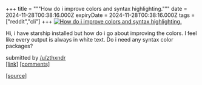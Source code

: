 +++
title = """How do i improve colors and syntax highlighting."""
date = 2024-11-28T00:38:16.000Z
expiryDate = 2024-11-28T00:38:16.000Z
tags = ["reddit","cli"]
+++
[![How do i improve colors and syntax highlighting.](https://preview.redd.it/7o30k075gj3e1.jpeg?width=640&crop=smart&auto=webp&s=8ab1d93cc8fb00aaf940d8d4dec1ec8e442ce485 "How do i improve colors and syntax highlighting.")](https://www.reddit.com/r/commandline/comments/1h1jkq8/how_do_i_improve_colors_and_syntax_highlighting/)

Hi, i have starship installed but how do i go about improving the colors. I feel like every output is always in white text. Do i need any syntax color packages?

submitted by [/u/zthxndr](https://www.reddit.com/user/zthxndr)  
[\[link\]](https://i.redd.it/7o30k075gj3e1.jpeg) [\[comments\]](https://www.reddit.com/r/commandline/comments/1h1jkq8/how_do_i_improve_colors_and_syntax_highlighting/)

[[source]](https://www.reddit.com/r/commandline/comments/1h1jkq8/how_do_i_improve_colors_and_syntax_highlighting/)
